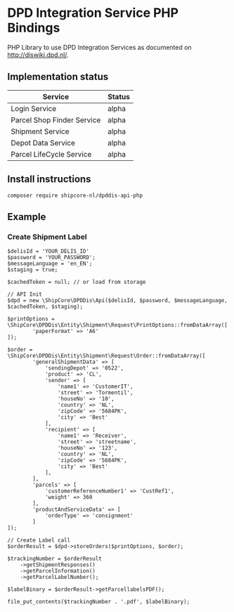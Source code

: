 # DPD Integration Service PHP Bindings

PHP Library to use DPD Integration Services as documented on http://diswiki.dpd.nl/.

## Implementation status

| Service                                               | Status                    |
| ----------------------------------------------------- | ------------------------- |
| Login Service                                         | alpha                     |
| Parcel Shop Finder Service                            | alpha                     |
| Shipment Service                                      | alpha                     |
| Depot Data Service                                    | alpha                     |
| Parcel LifeCycle Service                              | alpha                     |

## Install instructions

```
composer require shipcore-nl/dpddis-api-php
```

## Example

### Create Shipment Label

```
$delisId = 'YOUR_DELIS_ID'
$password = 'YOUR_PASSWORD';
$messageLanguage = 'en_EN';
$staging = true;

$cachedToken = null; // or load from storage 

// API Init
$dpd = new \ShipCore\DPDDis\Api($delisId, $password, $messageLanguage, $cachedToken, $staging);

$printOptions = \ShipCore\DPDDis\Entity\Shipment\Request\PrintOptions::fromDataArray([
        'paperFormat' => 'A6'
]);

$order = \ShipCore\DPDDis\Entity\Shipment\Request\Order::fromDataArray([
        'generalShipmentData' => [
            'sendingDepot' => '0522',
            'product' => 'CL',
            'sender' => [
                'name1' => 'CustomerIT',
                'street' => 'Tormentil',
                'houseNo' => '10',
                'country' => 'NL',
                'zipCode' => '5684PK',
                'city' => 'Best'
            ],
            'recipient' => [
                'name1' => 'Receiver',
                'street' => 'streetname',
                'houseNo' => '123',
                'country' => 'NL',
                'zipCode' => '5684PK',
                'city' => 'Best'
            ],
        ],
        'parcels' => [
            'customerReferenceNumber1' => 'CustRef1',
            'weight' => 360
        ],
        'productAndServiceData' => [
            'orderType' => 'consignment'
        ]
]);

// Create Label call
$orderResult = $dpd->storeOrders($printOptions, $order);

$trackingNumber = $orderResult
    ->getShipmentResponses()
    ->getParcelInformation()
    ->getParcelLabelNumber();

$labelBinary = $orderResult->getParcellabelsPDF();

file_put_contents($trackingNumber . '.pdf', $labelBinary);
```
